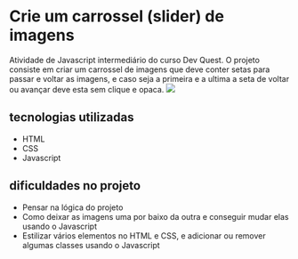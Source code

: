 # Crie um carrossel (slider) de imagens 
Atividade de Javascript intermediário do curso Dev Quest. O projeto consiste em criar um carrossel de imagens que deve conter setas para passar e voltar as imagens, e caso seja a primeira e a ultima a seta de voltar ou avançar deve esta sem clique e opaca.
<img src="./src/gif/gif.gif">

## tecnologias utilizadas
- HTML
- CSS
- Javascript

## dificuldades no projeto
- Pensar na lógica do projeto
- Como deixar as imagens uma por baixo da outra e conseguir mudar elas usando o Javascript
- Estilizar vários elementos no HTML e CSS, e adicionar ou remover algumas classes usando o Javascript 
